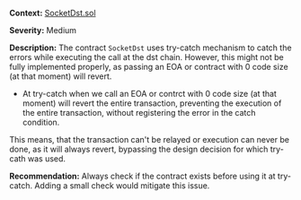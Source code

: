 **Context:**  [SocketDst.sol](https://github.com/SocketDotTech/socket-DL/blob/master/contracts/socket/SocketDst.sol#L190)

**Severity:** Medium

**Description:**
The contract `SocketDst` uses try-catch mechanism to catch the errors while executing the call at the dst chain. However, this might not be fully implemented properly, as passing an EOA or contract with 0 code size (at that moment) will revert. 

- At try-catch when we call an EOA or contrct with 0 code size (at that moment) will revert the entire transaction, preventing the execution of the entire transaction, without registering the error in the catch condition. 

This means, that the transaction can't be relayed or execution can never be done, as it will always revert, bypassing the design decision for which try-cath was used.

**Recommendation:**
Always check if the contract exists before using it at try-catch. Adding a small check would mitigate this issue.
